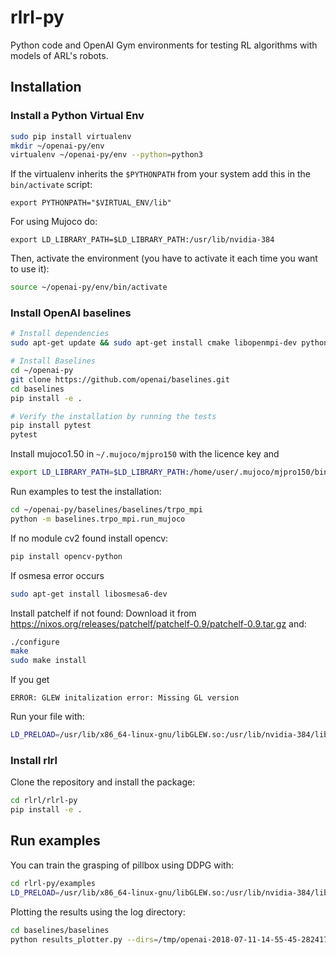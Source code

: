 # rlrl-py

Python code and OpenAI Gym environments for testing RL algorithms with models of ARL's robots.

## Installation

### Install a Python Virtual Env

```bash
sudo pip install virtualenv
mkdir ~/openai-py/env
virtualenv ~/openai-py/env --python=python3
```

If the virtualenv inherits the `$PYTHONPATH` from your system add this in the `bin/activate` script:

```
export PYTHONPATH="$VIRTUAL_ENV/lib"
```

For using Mujoco do:

```
export LD_LIBRARY_PATH=$LD_LIBRARY_PATH:/usr/lib/nvidia-384
```


Then, activate the environment (you have to activate it each time you want to use it):

```bash
source ~/openai-py/env/bin/activate
```

### Install OpenAI baselines

```bash
# Install dependencies
sudo apt-get update && sudo apt-get install cmake libopenmpi-dev python3-dev zlib1g-dev

# Install Baselines
cd ~/openai-py
git clone https://github.com/openai/baselines.git
cd baselines
pip install -e .

# Verify the installation by running the tests
pip install pytest
pytest
```

Install mujoco1.50 in `~/.mujoco/mjpro150` with the licence key and

```bash
export LD_LIBRARY_PATH=$LD_LIBRARY_PATH:/home/user/.mujoco/mjpro150/bin
```

Run examples to test the installation:

```bash
cd ~/openai-py/baselines/baselines/trpo_mpi
python -m baselines.trpo_mpi.run_mujoco
```

If no module cv2 found install opencv:

```bash
pip install opencv-python
```

If osmesa error occurs

```bash
sudo apt-get install libosmesa6-dev
```

Install patchelf if not found:
Download it from https://nixos.org/releases/patchelf/patchelf-0.9/patchelf-0.9.tar.gz and:

```bash
./configure
make
sudo make install
```

If you get

```
ERROR: GLEW initalization error: Missing GL version
```

Run your file with:

```bash
LD_PRELOAD=/usr/lib/x86_64-linux-gnu/libGLEW.so:/usr/lib/nvidia-384/libGL.so python your_file.py
```

### Install rlrl
Clone the repository and install the package:

```bash
cd rlrl/rlrl-py
pip install -e .
```

## Run examples

You can train the grasping of pillbox using DDPG with:

```bash
cd rlrl-py/examples
LD_PRELOAD=/usr/lib/x86_64-linux-gnu/libGLEW.so:/usr/lib/nvidia-384/libGL.so python grasping-pillbox-ddpg-training.py --env-id='Floating-BHand-v0'
```

Plotting the results using the log directory:

```bash
cd baselines/baselines
python results_plotter.py --dirs=/tmp/openai-2018-07-11-14-55-45-282417

```
